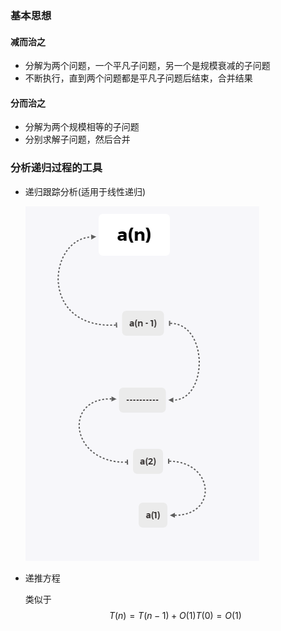 ### 基本思想

#### 减而治之

- 分解为两个问题，一个平凡子问题，另一个是规模衰减的子问题
- 不断执行，直到两个问题都是平凡子问题后结束，合并结果

#### 分而治之

- 分解为两个规模相等的子问题
- 分别求解子问题，然后合并

### 分析递归过程的工具

- 递归跟踪分析(适用于线性递归)

  ![image-20210424211807144](image-20210424211807144.png)

- 递推方程

  类似于
  $$
  T(n) = T(n - 1) + O(1)
  T(0) = O(1)
  $$
  
